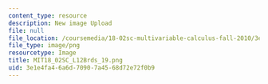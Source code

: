 ```yaml
---
content_type: resource
description: New image Upload
file: null
file_location: /coursemedia/18-02sc-multivariable-calculus-fall-2010/3e1e4fa46a6d70907a4568d72e72f0b9_MIT18_02SC_L12Brds_19.png
file_type: image/png
resourcetype: Image
title: MIT18_02SC_L12Brds_19.png
uid: 3e1e4fa4-6a6d-7090-7a45-68d72e72f0b9
---
```

